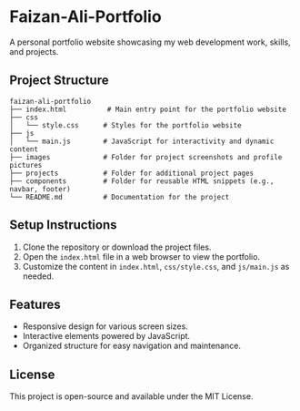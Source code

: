 # Faizan-Ali-Portfolio
A personal portfolio website showcasing my web development work, skills, and projects.

## Project Structure
```
faizan-ali-portfolio
├── index.html          # Main entry point for the portfolio website
├── css
│   └── style.css      # Styles for the portfolio website
├── js
│   └── main.js        # JavaScript for interactivity and dynamic content
├── images             # Folder for project screenshots and profile pictures
├── projects           # Folder for additional project pages
├── components         # Folder for reusable HTML snippets (e.g., navbar, footer)
└── README.md          # Documentation for the project
```

## Setup Instructions
1. Clone the repository or download the project files.
2. Open the `index.html` file in a web browser to view the portfolio.
3. Customize the content in `index.html`, `css/style.css`, and `js/main.js` as needed.

## Features
- Responsive design for various screen sizes.
- Interactive elements powered by JavaScript.
- Organized structure for easy navigation and maintenance.

## License
This project is open-source and available under the MIT License.